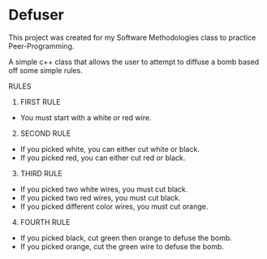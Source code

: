 # Defuser
This project was created for my Software Methodologies class to practice Peer-Programming.

A simple c++ class that allows the user to attempt to diffuse a bomb based off some simple rules.

RULES
1. FIRST RULE
- You must start with a white or red wire.


2. SECOND RULE
- If you picked white, you can either cut white or black.
- If you picked red, you can either cut red or black.


3. THIRD RULE
- If you picked two white wires, you must cut black.
- If you picked two red wires, you must cut black.
- If you picked different color wires, you must cut orange.


4. FOURTH RULE
- If you picked black, cut green then orange to defuse the bomb.
- If you picked orange, cut the green wire to defuse the bomb.
